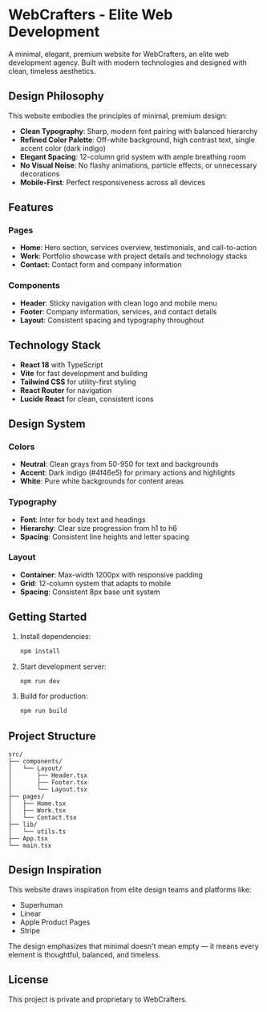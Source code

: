 # WebCrafters - Elite Web Development

A minimal, elegant, premium website for WebCrafters, an elite web development agency. Built with modern technologies and designed with clean, timeless aesthetics.

## Design Philosophy

This website embodies the principles of minimal, premium design:

- **Clean Typography**: Sharp, modern font pairing with balanced hierarchy
- **Refined Color Palette**: Off-white background, high contrast text, single accent color (dark indigo)
- **Elegant Spacing**: 12-column grid system with ample breathing room
- **No Visual Noise**: No flashy animations, particle effects, or unnecessary decorations
- **Mobile-First**: Perfect responsiveness across all devices

## Features

### Pages
- **Home**: Hero section, services overview, testimonials, and call-to-action
- **Work**: Portfolio showcase with project details and technology stacks
- **Contact**: Contact form and company information

### Components
- **Header**: Sticky navigation with clean logo and mobile menu
- **Footer**: Company information, services, and contact details
- **Layout**: Consistent spacing and typography throughout

## Technology Stack

- **React 18** with TypeScript
- **Vite** for fast development and building
- **Tailwind CSS** for utility-first styling
- **React Router** for navigation
- **Lucide React** for clean, consistent icons

## Design System

### Colors
- **Neutral**: Clean grays from 50-950 for text and backgrounds
- **Accent**: Dark indigo (#4f46e5) for primary actions and highlights
- **White**: Pure white backgrounds for content areas

### Typography
- **Font**: Inter for body text and headings
- **Hierarchy**: Clear size progression from h1 to h6
- **Spacing**: Consistent line heights and letter spacing

### Layout
- **Container**: Max-width 1200px with responsive padding
- **Grid**: 12-column system that adapts to mobile
- **Spacing**: Consistent 8px base unit system

## Getting Started

1. Install dependencies:
   ```bash
   npm install
   ```

2. Start development server:
   ```bash
   npm run dev
   ```

3. Build for production:
   ```bash
   npm run build
   ```

## Project Structure

```
src/
├── components/
│   └── Layout/
│       ├── Header.tsx
│       ├── Footer.tsx
│       └── Layout.tsx
├── pages/
│   ├── Home.tsx
│   ├── Work.tsx
│   └── Contact.tsx
├── lib/
│   └── utils.ts
├── App.tsx
└── main.tsx
```

## Design Inspiration

This website draws inspiration from elite design teams and platforms like:
- Superhuman
- Linear
- Apple Product Pages
- Stripe

The design emphasizes that minimal doesn't mean empty — it means every element is thoughtful, balanced, and timeless.

## License

This project is private and proprietary to WebCrafters. 